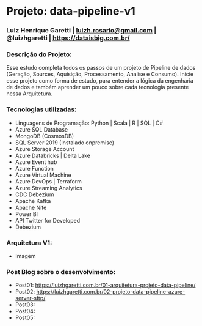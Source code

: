   # Projeto: data-pipeline-v1
### Luiz Henrique Garetti | luizh.rosario@gmail.com | @luizhgaretti | https://dataisbig.com.br/

### Descrição do Projeto:
Esse estudo completa todos os passos de um projeto de Pipeline de dados (Geração, Sources, Aquisição, Processamento, Analise e Consumo).
Inicie esse projeto como forma de estudo, para entender a lógica da engenharia de dados e também aprender um pouco sobre cada tecnologia presente nessa Arquitetura.

### Tecnologias utilizadas:
  * Linguagens de Programação: Python | Scala | R | SQL | C#
  * Azure SQL Database
  * MongoDB (CosmosDB)
  * SQL Server 2019 (Instalado onpremise)
  * Azure Storage Account
  * Azure Databricks | Delta Lake
  * Azure Event hub
  * Azure Function
  * Azure Virtual Machine
  * Azure DevOps | Terraform
  * Azure Streaming Analytics
  * CDC Debezium
  * Apache Kafka
  * Apache Nife
  * Power BI
  * API Twitter for Developed
  * Debezium

### Arquitetura V1:
  * Imagem

### Post Blog sobre o desenvolvimento:
  * Post01: https://luizhgaretti.com.br/01-arquitetura-projeto-data-pipeline/
  * Post02: https://luizhgaretti.com.br/02-projeto-data-pipeline-azure-server-sftp/
  * Post03: 
  * Post04: 
  * Post05: 
